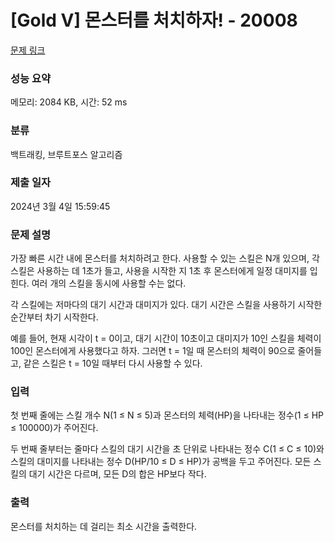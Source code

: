 # [Gold V] 몬스터를 처치하자! - 20008 

[문제 링크](https://www.acmicpc.net/problem/20008) 

### 성능 요약

메모리: 2084 KB, 시간: 52 ms

### 분류

백트래킹, 브루트포스 알고리즘

### 제출 일자

2024년 3월 4일 15:59:45

### 문제 설명

<p>가장 빠른 시간 내에 몬스터를 처치하려고 한다. 사용할 수 있는 스킬은 N개 있으며, 각 스킬은 사용하는 데 1초가 들고, 사용을 시작한 지 1초 후 몬스터에게 일정 대미지를 입힌다. 여러 개의 스킬을 동시에 사용할 수는 없다.</p>

<p>각 스킬에는 저마다의 대기 시간과 대미지가 있다. 대기 시간은 스킬을 사용하기 시작한 순간부터 차기 시작한다.</p>

<p>예를 들어, 현재 시각이 t = 0이고, 대기 시간이 10초이고 대미지가 10인 스킬을 체력이 100인 몬스터에게 사용했다고 하자. 그러면 t = 1일 때 몬스터의 체력이 90으로 줄어들고, 같은 스킬은 t = 10일 때부터 다시 사용할 수 있다.</p>

### 입력 

 <p>첫 번째 줄에는 스킬 개수 N(1 ≤ N ≤ 5)과 몬스터의 체력(HP)을 나타내는 정수(1 ≤ HP ≤ 100000)가 주어진다.</p>

<p>두 번째 줄부터는 줄마다 스킬의 대기 시간을 초 단위로 나타내는 정수 C(1 ≤ C ≤ 10)와 스킬의 대미지를 나타내는 정수 D(HP/10 ≤ D ≤ HP)가 공백을 두고 주어진다. 모든 스킬의 대기 시간은 다르며, 모든 D의 합은 HP보다 작다.</p>

### 출력 

 <p>몬스터를 처치하는 데 걸리는 최소 시간을 출력한다.</p>

